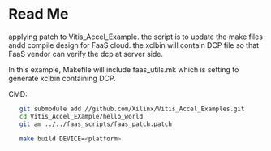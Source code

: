 # Read Me #
  applying patch to Vitis_Accel_Example. the script is to update the make files andd compile design for FaaS cloud. the xclbin will contain DCP file so that FaaS vendor can verify the dcp at server side.

  In this example, Makefile will include faas_utils.mk which is setting to generate xclbin containing DCP.

CMD:
```bash
   git submodule add //github.com/Xilinx/Vitis_Accel_Examples.git
   cd Vitis_Accel_EXample/hello_world
   git am ../../faas_scripts/faas_patch.patch

   make build DEVICE=<platform> 
   
```
